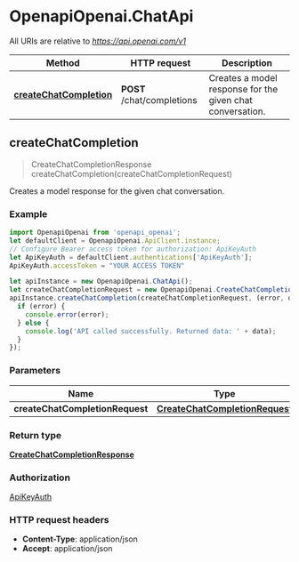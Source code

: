 # OpenapiOpenai.ChatApi

All URIs are relative to *https://api.openai.com/v1*

Method | HTTP request | Description
------------- | ------------- | -------------
[**createChatCompletion**](ChatApi.md#createChatCompletion) | **POST** /chat/completions | Creates a model response for the given chat conversation.



## createChatCompletion

> CreateChatCompletionResponse createChatCompletion(createChatCompletionRequest)

Creates a model response for the given chat conversation.

### Example

```javascript
import OpenapiOpenai from 'openapi_openai';
let defaultClient = OpenapiOpenai.ApiClient.instance;
// Configure Bearer access token for authorization: ApiKeyAuth
let ApiKeyAuth = defaultClient.authentications['ApiKeyAuth'];
ApiKeyAuth.accessToken = "YOUR ACCESS TOKEN"

let apiInstance = new OpenapiOpenai.ChatApi();
let createChatCompletionRequest = new OpenapiOpenai.CreateChatCompletionRequest(); // CreateChatCompletionRequest | 
apiInstance.createChatCompletion(createChatCompletionRequest, (error, data, response) => {
  if (error) {
    console.error(error);
  } else {
    console.log('API called successfully. Returned data: ' + data);
  }
});
```

### Parameters


Name | Type | Description  | Notes
------------- | ------------- | ------------- | -------------
 **createChatCompletionRequest** | [**CreateChatCompletionRequest**](CreateChatCompletionRequest.md)|  | 

### Return type

[**CreateChatCompletionResponse**](CreateChatCompletionResponse.md)

### Authorization

[ApiKeyAuth](../README.md#ApiKeyAuth)

### HTTP request headers

- **Content-Type**: application/json
- **Accept**: application/json

